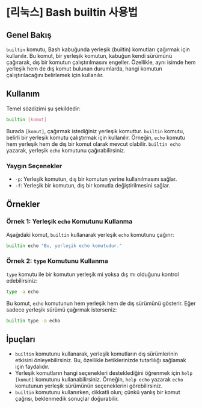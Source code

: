 # [리눅스] Bash builtin 사용법

## Genel Bakış
`builtin` komutu, Bash kabuğunda yerleşik (builtin) komutları çağırmak için kullanılır. Bu komut, bir yerleşik komutun, kabuğun kendi sürümünü çağırarak, dış bir komutun çalıştırılmasını engeller. Özellikle, aynı isimde hem yerleşik hem de dış komut bulunan durumlarda, hangi komutun çalıştırılacağını belirlemek için kullanılır.

## Kullanım
Temel sözdizimi şu şekildedir:

```bash
builtin [komut]
```

Burada `[komut]`, çağırmak istediğiniz yerleşik komuttur. `builtin` komutu, belirli bir yerleşik komutu çalıştırmak için kullanılır. Örneğin, `echo` komutu hem yerleşik hem de dış bir komut olarak mevcut olabilir. `builtin echo` yazarak, yerleşik `echo` komutunu çağırabilirsiniz.

### Yaygın Seçenekler
- `-p`: Yerleşik komutun, dış bir komutun yerine kullanılmasını sağlar.
- `-f`: Yerleşik bir komutun, dış bir komutla değiştirilmesini sağlar.

## Örnekler

### Örnek 1: Yerleşik `echo` Komutunu Kullanma
Aşağıdaki komut, `builtin` kullanarak yerleşik `echo` komutunu çağırır:

```bash
builtin echo "Bu, yerleşik echo komutudur."
```

### Örnek 2: `type` Komutunu Kullanma
`type` komutu ile bir komutun yerleşik mi yoksa dış mı olduğunu kontrol edebilirsiniz:

```bash
type -a echo
```

Bu komut, `echo` komutunun hem yerleşik hem de dış sürümünü gösterir. Eğer sadece yerleşik sürümü çağırmak isterseniz:

```bash
builtin type -a echo
```

## İpuçları
- `builtin` komutunu kullanarak, yerleşik komutların dış sürümlerinin etkisini önleyebilirsiniz. Bu, özellikle betiklerinizde tutarlılığı sağlamak için faydalıdır.
- Yerleşik komutların hangi seçenekleri desteklediğini öğrenmek için `help [komut]` komutunu kullanabilirsiniz. Örneğin, `help echo` yazarak `echo` komutunun yerleşik sürümünün seçeneklerini görebilirsiniz.
- `builtin` komutunu kullanırken, dikkatli olun; çünkü yanlış bir komut çağrısı, beklenmedik sonuçlar doğurabilir.
